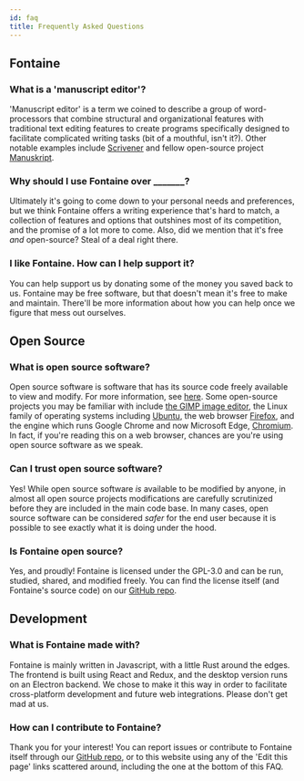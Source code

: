 ```yaml
---
id: faq
title: Frequently Asked Questions
---
```


## Fontaine

### What is a 'manuscript editor'?

'Manuscript editor' is a term we coined to describe a group of word-processors that combine structural and organizational features with traditional text editing features to create programs specifically designed to facilitate complicated writing tasks (bit of a mouthful, isn't it?). Other notable examples include [Scrivener](https://www.literatureandlatte.com/scrivener/overview) and fellow open-source project [Manuskript](https://www.theologeek.ch/manuskript/).

### Why should I use Fontaine over _______?

Ultimately it's going to come down to your personal needs and preferences, but we think Fontaine offers a writing experience that's hard to match, a collection of features and options that outshines most of its competition, and the promise of a lot more to come. Also, did we mention that it's free *and* open-source? Steal of a deal right there.

### I like Fontaine. How can I help support it?

You can help support us by donating some of the money you saved back to us. Fontaine may be free software, but that doesn't mean it's free to make and maintain. There'll be more information about how you can help once we figure that mess out ourselves.

## Open Source

### What is open source software?

Open source software is software that has its source code freely available to view and modify. For more information, see [here](https://opensource.com/resources/what-open-source). Some open-source projects you may be familiar with include [the GIMP image editor](https://www.gimp.org/), the Linux family of operating systems including [Ubuntu](https://ubuntu.com/), the web browser [Firefox](https://www.mozilla.org/en-US/firefox/new/), and the engine which runs Google Chrome and now Microsoft Edge, [Chromium](https://www.chromium.org/). In fact, if you're reading this on a web browser, chances are you're using open source software as we speak.

### Can I trust open source software?

Yes! While open source software *is* available to be modified by anyone, in almost all open source projects modifications are carefully scrutinized before they are included in the main code base. In many cases, open source software can be considered *safer* for the end user because it is possible to see exactly what it is doing under the hood.

### Is Fontaine open source?

Yes, and proudly! Fontaine is licensed under the GPL-3.0 and can be run, studied, shared, and modified freely. You can find the license itself (and Fontaine's source code) on our [GitHub repo](https://github.com/EndaHallahan/Fontaine-Editor).

## Development

### What is Fontaine made with?

Fontaine is mainly written in Javascript, with a little Rust around the edges. The frontend is built using React and Redux, and the desktop version runs on an Electron backend. We chose to make it this way in order to facilitate cross-platform development and future web integrations. Please don't get mad at us.

### How can I contribute to Fontaine?

Thank you for your interest! You can report issues or contribute to Fontaine itself through our [GitHub repo](https://github.com/EndaHallahan/Fontaine-Editor), or to this website using any of the 'Edit this page' links scattered around, including the one at the bottom of this FAQ.